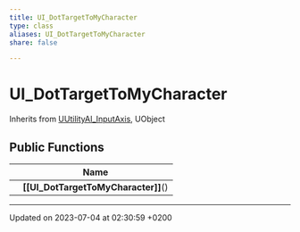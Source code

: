 ```yaml
---
title: UI_DotTargetToMyCharacter
type: class
aliases: UI_DotTargetToMyCharacter
share: false

---
```


# UI_DotTargetToMyCharacter





Inherits from [UUtilityAI_InputAxis](/docs/SDK/Source/Classes/classUUtilityAI__InputAxis.md), UObject

## Public Functions

|                | Name           |
| -------------- | -------------- |
| | **[[UI_DotTargetToMyCharacter]]**() |

-------------------------------

Updated on 2023-07-04 at 02:30:59 +0200